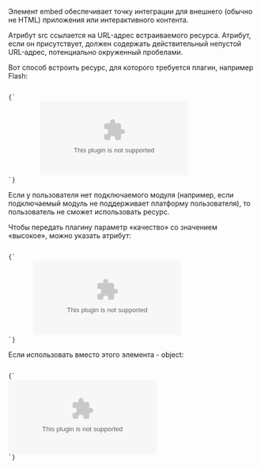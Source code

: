 <p>
  Элемент <LE>embed</LE> обеспечивает точку интеграции для внешнего (обычно не HTML) приложения или интерактивного контента.
</p>

<p>
  Атрибут <LA>src</LA> ссылается на URL-адрес встраиваемого ресурса. Атрибут, если он присутствует, должен содержать действительный непустой URL-адрес, потенциально окруженный пробелами.
</p>

<ExampleBox>

  Вот способ встроить ресурс, для которого требуется плагин, например Flash:

<Code>
{`
	     <embed src="catgame.swf">
`}
</Code>

Если у пользователя нет подключаемого модуля (например, если подключаемый модуль не поддерживает платформу пользователя), то пользователь не сможет использовать ресурс.

Чтобы передать плагину параметр «качество» со значением «высокое», можно указать атрибут:

<Code>
{`
       <embed src="catgame.swf" quality="high">
`}
</Code>

Если использовать вместо этого элемента - <LE>object</LE>:

<Code>
{`
<object data="catgame.swf">
       <param name="quality" value="high">
</object>
`}
</Code>

</ExampleBox>




